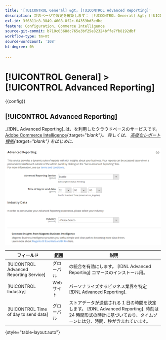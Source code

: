 ```yaml
---
title: '[!UICONTROL General] &gt; [!UICONTROL Advanced Reporting]'
description: 次のページで設定を確認します： [!UICONTROL General] &gt; [!UICONTROL Advanced Reporting] コマース管理のページ。
exl-id: 3f6311c8-3849-4608-8f2c-64359bd3edbc
feature: Configuration, Commerce Intelligence
source-git-commit: b710c0368dc765e3bf25e82324bffe7fb8192dbf
workflow-type: tm+mt
source-wordcount: '108'
ht-degree: 0%

---
```


# [!UICONTROL General] > [!UICONTROL Advanced Reporting]

{{config}}

## [!UICONTROL Advanced Reporting]

_[!DNL Advanced Reporting]_は、を利用したクラウドベースのサービスです。 [Adobe Commerce Intelligence][1]{:target=&quot;_blank&quot;}。 詳しくは、 [高度なレポート機能][2]{:target=&quot;_blank&quot;} を_&#x200B;はじめに&#x200B;_.

![高度なレポート機能](./assets/advanced-reporting.png)<!-- zoom -->

<!-- [Advanced Reporting](https://docs.magento.com/user-guide/reports/advanced-reporting.html) -->

| フィールド | [範囲](../../getting-started/websites-stores-views.md#scope-settings) | 説明 |
|--- |--- |--- |
| [!UICONTROL Advanced Reporting Service] | グローバル | の統合を有効にします。 [!DNL Advanced Reporting] コマースのインストール用。 |
| [!UICONTROL Industry] | Web サイト | パーソナライズするビジネス業界を特定 [!DNL Advanced Reporting]. |
| [!UICONTROL Time of day to send data] | グローバル | ストアデータが送信される 1 日の時間を決定します。 [!DNL Advanced Reporting]. 時刻は 24 時間形式の時計に基づいており、タイムゾーンには分、時間、秒が含まれています。 |

{style="table-layout:auto"}

[1]: https://experienceleague.adobe.com/docs/commerce-business-intelligence/mbi/getting-started.html
[2]: https://experienceleague.adobe.com/docs/commerce-admin/start/reporting/business-intelligence.html#advanced-reporting
